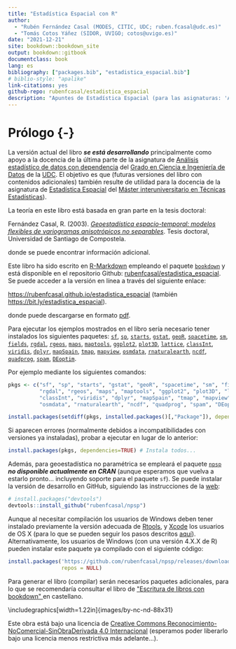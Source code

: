 ```yaml
--- 
title: "Estadística Espacial con R"
author: 
  - "Rubén Fernández Casal (MODES, CITIC, UDC; ruben.fcasal@udc.es)"
  - "Tomás Cotos Yáñez (SIDOR, UVIGO; cotos@uvigo.es)"
date: "2021-12-21"
site: bookdown::bookdown_site
output: bookdown::gitbook
documentclass: book
lang: es
bibliography: ["packages.bib", "estadistica_espacial.bib"]
# biblio-style: "apalike"
link-citations: yes
github-repo: rubenfcasal/estadistica_espacial
description: "Apuntes de Estadística Espacial (para las asignaturas: 'Análisis estadístico de datos con dependencia' del Grado en Ciencia e Ingeniería de Datos y 'Aprendizaje estadístico' del Máster InterUniversitario en Técnicas Estadísticas)."
---
```




# Prólogo {-}

La versión actual del libro ***se está desarrollando*** principalmente como apoyo a la docencia de la última parte de la asignatura de [Análisis estadístico de datos con dependencia](https://guiadocente.udc.es/guia_docent/index.php?centre=614&ensenyament=614G02&assignatura=614G02022&idioma=cast) del [Grado en Ciencia e Ingeniería de Datos](https://estudos.udc.es/es/study/start/614G02V01) de la [UDC](https://www.udc.es). 
El objetivo es que (futuras versiones del libro con contenidos adicionales) también resulte de utilidad para la docencia de la asignatura de [Estadística Espacial](http://eamo.usc.es/pub/mte/index.php?option=com_content&view=article&id=2202&idm=15&a%C3%B1o=2021) del [Máster interuniversitario en Técnicas Estadísticas](http://eio.usc.es/pub/mte)). 

La teoría en este libro está basada en gran parte en la tesis doctoral:

Fernández Casal, R. (2003). [*Geoestadística espacio-temporal: modelos flexibles de variogramas anisotrópicos no separables*](https://rubenfcasal.github.io/files/Geoestadistica_espacio-temporal.pdf). Tesis doctoral, Universidad de Santiago de Compostela. 

donde se puede encontrar información adicional.

Este libro ha sido escrito en [R-Markdown](http://rmarkdown.rstudio.com) empleando el paquete [`bookdown`](https://bookdown.org/yihui/bookdown/)  y está disponible en el repositorio Github: [rubenfcasal/estadistica_espacial](https://github.com/rubenfcasal/estadistica_espacial). 
Se puede acceder a la versión en línea a través del siguiente enlace:

<https://rubenfcasal.github.io/estadistica_espacial> (también <https://bit.ly/estadistica_espacial>).

donde puede descargarse en formato [pdf](https://rubenfcasal.github.io/estadistica_espacial/estadistica_espacial.pdf).

Para ejecutar los ejemplos mostrados en el libro sería necesario tener instalados los siguientes paquetes:
[`sf`](https://CRAN.R-project.org/package=sf), [`sp`](https://CRAN.R-project.org/package=sp), [`starts`](https://CRAN.R-project.org/package=starts), [`gstat`](https://CRAN.R-project.org/package=gstat), [`geoR`](https://CRAN.R-project.org/package=geoR), [`spacetime`](https://CRAN.R-project.org/package=spacetime), [`sm`](https://CRAN.R-project.org/package=sm), [`fields`](https://CRAN.R-project.org/package=fields), [`rgdal`](https://CRAN.R-project.org/package=rgdal), [`rgeos`](https://CRAN.R-project.org/package=rgeos), [`maps`](https://CRAN.R-project.org/package=maps), [`maptools`](https://CRAN.R-project.org/package=maptools), [`ggplot2`](https://CRAN.R-project.org/package=ggplot2), [`plot3D`](https://CRAN.R-project.org/package=plot3D), [`lattice`](https://CRAN.R-project.org/package=lattice), [`classInt`](https://CRAN.R-project.org/package=classInt), [`viridis`](https://CRAN.R-project.org/package=viridis), [`dplyr`](https://CRAN.R-project.org/package=dplyr), [`mapSpain`](https://CRAN.R-project.org/package=mapSpain), [`tmap`](https://CRAN.R-project.org/package=tmap), [`mapview`](https://CRAN.R-project.org/package=mapview), [`osmdata`](https://CRAN.R-project.org/package=osmdata), [`rnaturalearth`](https://CRAN.R-project.org/package=rnaturalearth), [`ncdf`](https://CRAN.R-project.org/package=ncdf), [`quadprog`](https://CRAN.R-project.org/package=quadprog), [`spam`](https://CRAN.R-project.org/package=spam), [`DEoptim`](https://CRAN.R-project.org/package=DEoptim).
<!-- 
raster, terra
"quadprog", "spam", "DEoptim"
Comprobar si es necesario añadir: 
remotes::install_github("r-spatial/mapview")
-->
Por ejemplo mediante los siguientes comandos:

```r
pkgs <- c("sf", "sp", "starts", "gstat", "geoR", "spacetime", "sm", "fields", 
          "rgdal", "rgeos", "maps", "maptools", "ggplot2", "plot3D", "lattice", 
          "classInt", "viridis", "dplyr", "mapSpain", "tmap", "mapview", 
          "osmdata", "rnaturalearth", "ncdf", "quadprog", "spam", "DEoptim" )

install.packages(setdiff(pkgs, installed.packages()[,"Package"]), dependencies = TRUE)
```

Si aparecen errores (normalmente debidos a incompatibilidades con versiones ya instaladas), probar a ejecutar en lugar de lo anterior:

```r
install.packages(pkgs, dependencies=TRUE) # Instala todos...
```

Además, para geoestadística no paramétrica se empleará el paquete [`npsp`](https://rubenfcasal.github.io/npsp) ***no disponible actualmente en CRAN*** (aunque esperamos que vuelva a estarlo pronto... incluyendo soporte para el paquete `sf`).
Se puede instalar la versión de desarrollo en GitHub, siguiendo las instrucciones de la [web](https://rubenfcasal.github.io/npsp/#installation):
``` r
# install.packages("devtools")
devtools::install_github("rubenfcasal/npsp")
```
Aunque al necesitar compilación los usuarios de Windows deben tener instalado previamente la versión adecuada de [Rtools](https://cran.r-project.org/bin/windows/Rtools/), y [Xcode](https://apps.apple.com/us/app/xcode/id497799835) los usuarios de OS X 
(para lo que se pueden seguir los pasos descritos [aquí](https://rubenfcasal.github.io/post/instalacion-de-r)).
Alternativamente, los usuarios de Windows (con una versión 4.X.X de R) pueden instalar este paquete ya compilado con el siguiente código:

```r
install.packages('https://github.com/rubenfcasal/npsp/releases/download/v0.7-8/npsp_0.7-8.zip', 
                 repos = NULL)
```


Para generar el libro (compilar) serán necesarios paquetes adicionales, 
para lo que se recomendaría consultar el libro de ["Escritura de libros con bookdown" ](https://rubenfcasal.github.io/bookdown_intro) en castellano.


\includegraphics[width=1.22in]{images/by-nc-nd-88x31} 

Este obra está bajo una licencia de [Creative Commons Reconocimiento-NoComercial-SinObraDerivada 4.0 Internacional](https://creativecommons.org/licenses/by-nc-nd/4.0/deed.es_ES) 
(esperamos poder liberarlo bajo una licencia menos restrictiva más adelante...).


